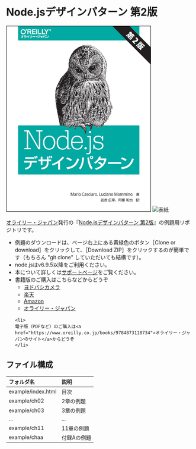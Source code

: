 # Node.jsデザインパターン 第2版

![表紙](ndp2.png)
![表紙](https://www.marlin-arms.com/jpn/arts/books-small/ndp2.png)

[オライリー・ジャパン](https://www.oreilly.co.jp/books/9784873118734/)発行の『[Node.jsデザインパターン 第2版](https://www.marlin-arms.com/support/nodejs-design-patterns/)』の例題用リポジトリです。

<div>
<ul>
  <li>	
  例題のダウンロードは、ページ右上にある黄緑色のボタン［Clone or download］をクリックして、［Download ZIP］をクリックするのが簡単です（もちろん "git clone" していただいても結構です）。
  </li>
  <li>
  node.jsはv6.9.5以降をご利用ください。
  </li>
  <li>
  本について詳しくは<a href="https://www.marlin-arms.com/support/node-desing-patterns/">サポートページ</a>をご覧ください。
  </li>
	<li>
	書籍版のご購入はこちらなどからどうぞ
		<ul>
			<li>
			<a href="https://www.yodobashi.com/product/100000009003131243/">ヨドバシカメラ</a>
			</li>
			<li>
			<a href="https://books.rakuten.co.jp/rb/15874212/">楽天</a>
			</li>
			<li>
			<a href="https://www.amazon.co.jp/dp/4873118735">Amazon</a>
			</li>
			<li>
			<a href="https://www.oreilly.co.jp/books/9784873118734/">オライリー・ジャパン</a>
			</li>
		</ul>


	<li>
	電子版（PDFなど）のご購入は<a href="https://www.oreilly.co.jp/books/9784873118734">オライリー・ジャパンのサイト</a>からどうぞ
	</li>
</ul>			

</div>

## ファイル構成

|フォルダ名  |説明         |
|:--        |:--         |
|example/index.html       |目次    |
|example/ch02       |2章の例題    |
|example/ch03       |3章の例題    |
|...        |...         |
|example/ch11       |11章の例題   |
|example/chaa       |付録Aの例題   |

